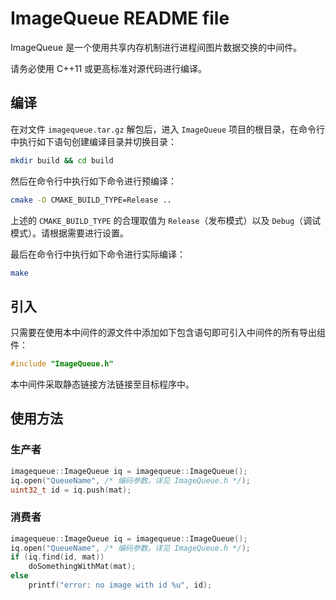 # ImageQueue README file

ImageQueue 是一个使用共享内存机制进行进程间图片数据交换的中间件。

请务必使用 C++11 或更高标准对源代码进行编译。

## 编译

在对文件 `imagequeue.tar.gz` 解包后，进入 `ImageQueue` 项目的根目录，在命令行中执行如下语句创建编译目录并切换目录：

```bash
mkdir build && cd build
```

然后在命令行中执行如下命令进行预编译：

```bash
cmake -D CMAKE_BUILD_TYPE=Release ..
```

上述的 `CMAKE_BUILD_TYPE` 的合理取值为 `Release`（发布模式）以及 `Debug`（调试模式）。请根据需要进行设置。

最后在命令行中执行如下命令进行实际编译：

```bash
make
```

## 引入

只需要在使用本中间件的源文件中添加如下包含语句即可引入中间件的所有导出组件：
```c++
#include "ImageQueue.h"
```

本中间件采取静态链接方法链接至目标程序中。

## 使用方法

### 生产者

```c++
imagequeue::ImageQueue iq = imagequeue::ImageQueue();
iq.open("QueueName", /* 编码参数。详见 ImageQueue.h */);
uint32_t id = iq.push(mat);
```

### 消费者

```c++
imagequeue::ImageQueue iq = imagequeue::ImageQueue();
iq.open("QueueName", /* 编码参数。详见 ImageQueue.h */);
if (iq.find(id, mat))
    doSomethingWithMat(mat);
else
    printf("error: no image with id %u", id);
```


